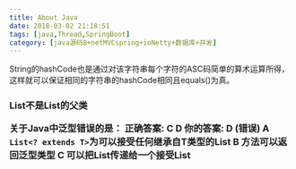 ```yaml
---
title: About Java
date: 2018-03-02 21:18:51
tags: [java,Thread,SpringBoot]
category: [java源码8+netMVCspring+ioNetty+数据库+并发]
---
```


String的hashCode也是通过对该字符串每个字符的ASC码简单的算术运算所得，这样就可以保证相同的字符串的hashCode相同且equals()为真。

### List<Object>不是List<String>的父类
关于Java中泛型错误的是：
正确答案: C D   你的答案: D (错误)
A `List<? extends T>`为可以接受任何继承自T类型的List
B 方法可以返回泛型类型
C 可以把List<String>传递给一个接受List<Object>参数的方法
D Array中可以用泛型


### 系统在运行的时候会为每个【进程】分配不同的内存区域
下列说法错误的是： 
正确答案: C   你的答案: A (错误)
进程是系统进行资源调度的基本单位。
线程是CPU分派的基本单位
系统在运行的时候会为每个线程分配不同的内存区域
进程具有控制表PCB，而线程也有自己的控制表TCB

### 属性不存在重写，只有方法(非私有方法、非静态方法、非final方法) 才存在重写，才能发生多态； 向上转型
下列代码的输出结果是：a - function in B
```java
public class A { 
        String name="a"; 
        String go(){ 
            return "- function in A"; 
        } 
    } 
    public class B extends A { 
        String name="b"; 
        String go(){ 
            return "- function in B"; 
        } 
    public static void main(String[] args) { 
        A a= new B(); 
        System.out.println(a.name+a.go()); 
        }   
    } 
```


下列说法正确的是： 
正确答案: D   你的答案: C (错误)
Java语言中，对于任意的整数i，i+1&gt;i都成立
C++和Java都是面向对象的语言，都支持多继承
在调用System.gc()后，Java虚拟机会立即进行垃圾回收
Java语言中，Math.abs(Integer.MIN_VALUE)的值等于Integer.MIN_VALUE

http://www.cnblogs.com/lanxuezaipiao/p/4153070.html
### 序列化 

### 符号引用 直接引用
符号引用：
符号引用与虚拟机的内存布局无关，引用的目标并不一定加载到内存中。
在编译时，java类并不知道所引用的类的实际地址，因此只能使用符号引用来代替。

直接引用：
同一个符号引用在不同的虚拟机实例上翻译出来的直接引用一般不会相同。如果有了直接引用，那引用的目标必定已经被加载入内存中了。

### 集合遍历并删除
！！迭代器允许调用者利用定义良好的语义在迭代期间从迭代器所指向的 collection 移除元素。
void remove()：删除迭代器刚越过的元素
保证在遍历过程中不出错误，我们就应该保证在遍历过程中不会对集合产生结构上的修改（当然 remove 方法除外）
用迭代器
```java
Iterator<Integer> it = candy.iterator();
while (it.hasNext()){
   int tmp = it.next();
   if(b.hungry >= tmp){
       b.hungry-= tmp;
       it.remove();
   }
}
```

### 用静态工厂方法替代构造器
```java
public static Boolean valueOf(boolean b){
    return b?Boolean.TRUE:Boolean.FALSE;
}
```
1.对于特定参数的构造函数返回的特定对象，能有*名字*.（而不是用不同参数类型顺序的构造器）
2.缓存调用重复对象。实例受控类。客户端就能用==不用equals。
3.API隐藏实现类。Collections的集合接口有32个便利实现，不可修改、同步集合等。这些对象的类都是私有类。`EnumSet` 没有公有构造器，只有静态工厂方法，根据元素大小返回两种类。
```java
public static <E extends Enum<E>> EnumSet<E> noneOf(Class<E> elementType) {
    Enum<?>[] universe = getUniverse(elementType);
    if (universe == null)
        throw new ClassCastException(elementType + " not an enum");

    if (universe.length <= 64)
        return new RegularEnumSet<>(elementType, universe);
    else
        return new JumboEnumSet<>(elementType, universe);
}
```

服务提供者框架：
http://www.importnew.com/27291.html
JDBC：
服务Service接口：Connection 提供者实现的
```java
public interface Connection  extends Wrapper, AutoCloseable {
    Statement createStatement() throws SQLException;
    PreparedStatement prepareStatement(String sql)
        throws SQLException;
    void commit() throws SQLException;
    void setAutoCommit(boolean autoCommit) throws SQLException;
}
```


提供者Provider注册API方法 DriverManager.registerDriver

服务访问API方法：DriverManger.get Connection

可选：服务提供者接口:Driver

静态广场方法的管用名：`valeOf`,`of`,`getInstance`, `newInstance`,`getType`,`newTye`


### 多个构造器参数
重叠构造器：重新1、2、3参数的构造方法，不可行。
```java
public class NurtitionFacts{
    private final int servingSize; // require
    private final int fat;        //  optional
    private final int sodium;     //  optional
}
```

JavaBeans模式：无参构造器创建对象，然后setter方法。缺点：线程不安全。构造过程分成了几个调用，构造过程中JavaBeans可能不一致，而且不能做成变成不可变对象。
```java
private final int ser = -1;
// 不行
public void setSer(int ser){
    this.ser = 1;
}
```
Builder模式：



### 0.1奇偶性
用==1 判断会有负数的问题，正确写法
```java
boolean isOdd(int i){
    i % 2 !=0;
    (i & 1) != 0
}
```

### 0.3长整除
```java
final long MICROS_PER_DAY = 24 * 60 * 60 *1000 *1000;
final long MICROS_PER_DAY3 = 24l * 60 * 60 *1000 *1000;
final long MICROS_PER_DAY2 = 86400000000l;
final long MILLIS_PER_DAY = 24*60*60*1000;
System.out.println(MICROS_PER_DAY/MILLIS_PER_DAY);//5
System.out.println(MICROS_PER_DAY3/MILLIS_PER_DAY);//1000
System.out.println(MICROS_PER_DAY2/MILLIS_PER_DAY);//1000
```

第一行报错：计算溢出。计算过程完全以int运算执行的，完成运算后才提升到long。

### 0.4 long字面量 一定要用大写L
```java
System.out.println(12345+5432l);//会看成1
```

### 0.5 十六进制int扩展成long的高位
```java
//cafebabe （第33位丢了）
System.out.println(Long.toHexString(0x100000000L+0xcafebabe));
```
左边是long 右边是32位int，十六进制32位int ，c的高位为1，负数，扩展为补1（F）
```java
//0xcafebabe被提升成0xffffffffcafebabe 等于十进制数‭-889275714‬
System.out.println(Long.toHexString(0xcafebabe));
    1111111 
  0xffffffffcafebabeL 
+ 0x0000000100000000L 
--------------------- 
  0x00000000cafebabeL 
```

改正
```java
System.out.println(Long.toHexString(0x100000000L+0xcafebabeL));
```

### 0.6 转型的零扩展和符号位扩展
```java
//65536
System.out.println((int)(char)(byte)-1);
```
1 转byte是只取低8位1111 1111 还是-1，
2 byte->（符号扩展）char是无符号16位 扩展成16个1
3 char扩展都是零扩展 就是16个1 65536
没有符号位扩展：
```java
int i = c & 0xffff; 
```
如果byte转char不希望符号位扩展
```java
char c = (char) (b & 0xff); 
```

### 0.7


### 创建泛型数组
从List分`ArrayList`和`LinkedList`根据结构，根据元素的类型又可以分`String/Int`的ArrayList，乘法组合数量太多。

`(E[]) new Object[n];`

E 到底是什么属于对象的一部分 不是类的一部分
`new Node<Integer>(value);`

### `toArray(new String[0])`
官方推荐写法
https://docs.oracle.com/javase/tutorial/collections/interfaces/collection.html
Otherwise, a new array is allocated with the runtime type of the specified array and the size of this list.
如果指定的数组能容纳该 collection，则返回包含此 collection 元素的数组。否则，将根据指定数组的运行时类型和此 collection 的大小分配一个新数组。这里给的参数的数组长度是0，因此就会返回包含此 collection 中所有元素的数组，并且返回数组的类型与指定数组的运行时类型相同。


### BinarySearch
`Arrays.binarySearch()` method returns index of the search key, if it is contained in the array, 
else it returns (-(insertion point) - 1).

### 动态分配
JVM虚拟机在方法分派前会为当前相关类（自身类、接口、父类、子类）生成一个方法表
JVM 首先查看常量池，确定方法调用的符号引用（名称、返回值等等），然后利用 this 指向的实例得到该实例的方法表，进而搜索方法表来找到合适的方法地址。

### 多态
- Java中除了static方法和final方法（private方法本质上属于final方法，因为不能被子类访问）之外，其它所有的方法都是动态绑定
- 构造函数并不具有多态性，它们实际上是static方法，只不过该static声明是隐式的。因此，构造函数不能够被override。
- 在父类构造函数内部调用具有多态行为的函数将导致无法预测的结果，因为此时子类对象还没初始化，此时调用子类方法不会得到我们想要的结果。
```java
class Glyph {
    void draw() {
        System.out.println("Glyph.draw()");
    }
    Glyph() {
        System.out.println("Glyph() before draw()");
        draw();
        System.out.println("Glyph() after draw()");
    }
}

class RoundGlyph extends Glyph {
    private int radius = 1;
    RoundGlyph(int r) {
        radius = r;
        System.out.println("RoundGlyph.RoundGlyph(). radius = " + radius);
    }
    void draw() {
        System.out.println("RoundGlyph.draw(). radius = " + radius);
    }
}

public class PolyConstructors {
    public static void main(String[] args) {
        new RoundGlyph(5); }
}
```
输出：
{% note %}
Glyph() before draw()
RoundGlyph.draw(). radius = 0
Glyph() after draw()
RoundGlyph.RoundGlyph(). radius = 5
{% endnote %}


### 序列化字段
静态变量不管是否被transient修饰，均不能被序列化

Java中，对象的序列化可以通过实现两种接口来实现，若实现的是Serializable接口，则所有的序列化将会自动进行，若实现的是Externalizable接口，则没有任何东西可以自动序列化，需要在writeExternal方法中进行手工指定所要序列化的变量，这与是否被transient修饰无关。

Shape和Circle两个类的定义。在序列化一个Circle的对象circle到文件时，下面哪个字段会被保存到文件中？ (  )
```java
class Shape {
       public String name;
}

class Circle extends Shape implements Serializable{
       private float radius;
       transient int color;
       public static String type = "Circle";
}
```
{% note %}
A name
B radius
C color
D type
答案：B
{% endnote %}


### 抽象类
```java
public abstract class MyClass {

     public int constInt = 5;
     //add code here
     public void method() {
     }
}
```
{% note %}
A public abstract void method(int a);
B constInt = constInt + 5;
- 变量可以初始化或不初始化但不能初始化后在抽象类中重新赋值或操作该变量（只能在子类中改变该变量）。

C public int method();
- 普通方法一定要实现

D public abstract void anotherMethod() {} 
- 抽象类中的抽象方法（加了abstract关键字的方法）不能实现。

答案：A
{% endnote %}

接口中定义的变量默认是public static final 型，且必须给其初值，所以实现类中不能重新定义，也不能改变其值。抽象类中的变量默认是 friendly 型，其值可以在子类中重新定义，也可以在子类中重新赋值。

### 静态块构造块
```java
class HelloA {

    public HelloA() {
        System.out.println("HelloA");
    }
    
    { System.out.println("I'm A class"); }
    
    static { System.out.println("static A"); }

}

public class HelloB extends HelloA {
    public HelloB() {
        System.out.println("HelloB");
    }
    
    { System.out.println("I'm B class"); }
    
    static { System.out.println("static B"); }
    
    public static void main(String[] args) { 
　　　　 new HelloB(); 
　　 }

}
```

{% note %}
static A
static B
I'm A class
HelloA
I'm B class
HelloB
{% endnote %}

对象的初始化顺序：
（1）类加载之后，按从上到下（从父类到子类）执行被static修饰的语句；
（2）当static语句执行完之后,再执行main方法；
（3）如果有语句new了自身的对象，将从上到下执行构造代码块、构造器。

---

### IO用法
要从文件"file.dat"中读出第10个字节到变量c中,下列哪个方法适合? （）
A `FileInputStream in=new FileInputStream("file.dat"); in.skip(9); int c=in.read();`

B `FileInputStream in=new FileInputStream("file.dat"); in.skip(10); int c=in.read();`

C `FileInputStream in=new FileInputStream("file.dat"); int c=in.read();`

D `RandomAccessFile in=new RandomAccessFile("file.dat"); in.skip(9); int c=in.readByte();`

D语法错 应该
```java
RandomAccessFile in = new RandomAccessFile("file.dat", "r");
in.skipBytes(9);
int c = in.readByte();
```
---

### case 没有break
```java
public static int getValue(int i) {
        int result = 0;
        switch (i) {
        case 1:
            result = result + i;
        case 2:
            result = result + i * 2;
        case 3:
            result = result + i * 3;
        }
        return result;
    }
```
A0                    B2                    C4                     D10

答案：D

解析：注意这里case后面没有加break，所以从case 2开始一直往下运行。

---

### 初始化
```java
import java.io.*;
import java.util.*;

public class foo{
    public static void main (String[] args){
        String s;
        System.out.println("s=" + s);
    }
}
```
A 代码得到编译，并输出“s=”
B 代码得到编译，并输出“s=null”
C 由于String s没有初始化，代码不能编译通过
D 代码得到编译，但捕获到 NullPointException异常
答案：C
解析：Java中所有定义的基本类型或对象都必须初始化才能输出值。

---

### 引用和值传递
```java
public class Example {

    String str = new String("good");

    char[] ch = { 'a', 'b', 'c' };

    public static void main(String args[]) {

        Example ex = new Example();

        ex.change(ex.str, ex.ch);

        System.out.print(ex.str + " and ");

        System.out.print(ex.ch);

    }

    public void change(String str, char ch[]) {

        str = "test ok";

        ch[0] = 'g';

    }
}
```
A、 good and abc

B、 good and gbc

C、 test ok and abc

D、 test ok and gbc 
答案：B

---

### 创建对象
15. 不通过构造函数也能创建对象吗（）

A 是     B 否

答案：A

解析：Java创建对象的几种方式（重要）：

(1) 用new语句创建对象，这是最常见的创建对象的方法。
(2) 运用反射手段,调用java.lang.Class或者java.lang.reflect.Constructor类的newInstance()实例方法。
(3) 调用对象的clone()方法。
(4) 运用反序列化手段，调用java.io.ObjectInputStream对象的 readObject()方法。

(1)和(2)都会明确的显式的调用构造函数 ；(3)是在内存上对已有对象的影印，所以不会调用构造函数 ；(4)是从文件中还原类的对象，也不会调用构造函数。

---


我们知道 Java 已经支持所谓的可变参数（varargs），但是官方类库还是提供了一系列特定参数长度的方法，看起来似乎非常不优雅，为什么呢？
这其实是为了最优的性能，JVM在处理变长参数的时候会有明显的额外开销，如果你需要实现性能敏感的 API，也可以进行参考。

### 反编译
`javap -v xx.class`

---

interface里面的变量都是public static final

以下说法中正确的有
正确答案: A D   你的答案: A B D (错误)
A.StringBuilder是线程不安全的
B.HashMap中，使用 get(key)==null可以判断这个HashMap是否包含这个key(key存在，值是null)
C.Java类可以同时用abstract和final声明
D.volatile关键字不保证对变量操作的原子性

---

Java 中堆和栈有什么区别?
正确答案: A B   你的答案: A B D (错误)
A.堆是整个JVM共享的
B.栈是每个线程独有的
C.栈是整个JVM共享的
D.对象可以分配在堆上也可以分配在栈上

### PermGen Space
`-XX:PermSize`，表示程序启动时，JVM 方法区的初始化最小尺寸参数；
`-XX:MaxPermSize`，表示程序启动时，JVM 方法区的初始化最大尺寸参数。

Java 8中，永久代被彻底移除，取而代之的是另一块与堆不相连的本地内存——元空间（Metaspace）,‑XX:MaxPermSize 参数失去了意义，取而代之的是-XX:MaxMetaspaceSize。

方法区（method area）只是JVM规范中定义的一个概念，用于存储类信息、常量池、静态变量、JIT编译后的代码等数据，具体放在哪里，不同的实现可以放在不同的地方。而永久代是Hotspot虚拟机特有的概念，是方法区的一种实现，别的JVM都没有这个东西。



内存溢出错误。更具体的说，是指方法区（永久代）内存溢出！
java.lang.OutOfMemoryError: PermGen Space表示
正确答案: C   你的答案: A (错误)
Java heap内存已经用完
Java 堆外内存已经用完
Java 类对象(class)存储区域已经用完
Java 栈空间已经用完

### 强引用、软引用、弱引用、幻象引用
![javaref.jpg](https://iota-1254040271.cos.ap-shanghai.myqcloud.com/image/javaref.jpg)

![references.jpg](https://iota-1254040271.cos.ap-shanghai.myqcloud.com/image/references.jpg)

```java
public abstract class Reference<T> {
    /**
     * Returns this reference object's referent.  If this reference object has
     * been cleared, either by the program or by the garbage collector, then
     * this method returns <code>null</code>.
     *
     * @return   The object to which this reference refers, or
     *           <code>null</code> if this reference object has been cleared
     */
    public T get() {
        return this.referent;
    }
}
```
对于软引用、弱引用之类，垃圾收集器可能会存在二次确认的问题，以保证处于弱引用状
态的对象，没有改变为强引用。

如果我们错误的保持了强引用（比如，赋值给了 static 变量），那么对象可能就没有机
会变回类似弱引用的可达性状态了，就会产生内存泄漏。

幻象引用（因为 get 永远返回 null），如果对象还没有被销毁，都可以通过 get 方法获取
原有对象。这意味着，利用软引用和弱引用，我们可以将访问到的对象，重新指向强引用，也就
是人为的改变了对象的可达性状态

#### SoftReference:软引用，缓存，配合引用队列
让对象豁免一些垃圾收集，只有当 JVM 认为【内存不足】时，才会去试图回收软引用指向的对象。
are cleared at the discretion（斟酌） of the garbage collector in response to memory demand.  
软引用**通常用来实现内存敏感的缓存**，如果还有空闲内存，就可以暂时保留缓存，当内存不足时清理掉，这样就保证了使用缓存的同时，不会耗尽内存。
Soft references are most often used to implement memory-sensitive caches.


#### WeakReference：弱引用，配合引用队列
每次垃圾回收都回收掉。
下面关于Java中weak reference的说法，哪个是正确的?
正确答案: B   你的答案: B (正确)
Weak reference指向的对象不会被GC回收。
Weak reference指向的对象可以被GC回收。
Weak reference 指向的对象肯定会被GC回收
Weak reference 指向的对象如果被回收，那么weak reference会收到通知

维护一种非强制性的映射关系，如果试图获取时对象还在，就使用它，否则重现实例化。它同样是很多缓存实现的选择。
Weak references are most often used to implement canonicalizing mappings

#### 幻象引用Phantom ：虚引用，GC的哨兵，必须和引用队列一起用
```java
String str = new String("abc");
ReferenceQueue queue = new ReferenceQueue();
PhantomReference ref = new PhantomReference(str,queue);
```
幻象引用，有时候也翻译成虚引用，你不能通过它访问对象。幻象引用仅仅是提供了一种确
保对象被 finalize 以后，做某些事情的机制

### 引用队列 ReferenceQueue
是链表，就是头节点`private volatile Reference<? extends T> head = null;`
```java
volatile ReferenceQueue<? super T> queue;

    /* When active:   NULL
     *     pending:   this
     *    Enqueued:   next reference in queue (or this if last)
     *    Inactive:   this
     */
@SuppressWarnings("rawtypes")
Reference next;
```
创建各种引用并关联到响应对象时，可以选择是否需要关联引用队列，JVM 会在特定时机将引用 enqueue 到队列里。
幻象引用，get 方法只返回 null，如果再不指定引用队列，基本就没有意义了。


### final、finally、 finalize

#### final
final 修饰的 class 代表不可以继承扩展.避免 API 使用者更改基础功能
final 的变量是不可以修改的.，利用final 可能有助于 JVM 将方法进行内联(现代高性能 JVM（如 HotSpot）判断内联未必依赖final 的提示)，可以改善编译器进行条件编译的能力.
final 的方法也是不可以重写的（override）

一个类的private方法会被隐式声明为final方法。

##### final 并不等同于 immutable
```java
 final List<String> strList = new ArrayList<>(); 
 strList.add("Hello"); 
 strList.add("world");   
 //List.of 方法创建的本身就是不可变 List，会抛运行异常
 List<String> unmodifiableStrList = List.of("hello", "world"); 
 unmodifiableStrList.add("again"); 
```

#### `finalize`
finalize 是基础类 java.lang.Object 的一个方法.保证对象在被垃圾收集前完成
特定资源的回收. JDK 9 开始被标记为deprecated.

无法保证 finalize 什么时候执行，执行的是否符合预期。使用不当会影响
性能，导致程序死锁、挂起等。

跟c++的析构函数不同，垃圾回收要标记两次垃圾回收才回收 ，没引用的对象被放到F-Queue队列中

可以用于对象重生
```java
public class Finalization {
    public static Finalization finalization;

    @Override
    protected void finalize() throws Throwable {
        System.out.println("Finalize");
        finalization = this;
    }

    public static void main(String[] args) {
        Finalization f = new Finalization();
        System.out.println("初始化完成：" + f);
        f = null;
        // 会触发finalize()
        System.gc();
        try {
            // 为了等垃圾回收线程完成 执行到finalization = this;
            Thread.currentThread().sleep(1000);
        } catch (InterruptedException e) {
            e.printStackTrace();
        }

        System.out.println("完成GC："+f);
        System.out.println(finalization);
        System.out.println(f+" "+finalization);
    }
}
```

#### post-mortem
Java 平台目前在逐步使用 java.lang.ref.Cleaner 来替换掉原有的 finalize 实现。
Cleaner 的实现利用了幻象引用（Phantom Reference），这是一种常见的所谓 post-mortem 清理机制。

每个 Cleaner 的操作都是独立的，它有自己的运行线程，所以可以避免意外死锁等问题。

为自己的模块构建一个 Cleaner，然后实现相应的清理逻辑

#### 幻象引用定制资源收集
MySQL JDBC driver 之一的 ysql-connector-j，就利用了幻象引用机制。
幻象引用也可以进行类似链条式依赖关系的动作，比如，进行总量控制的场景，保证只有连接被关闭，相应资源被回收，连接池才能创建新的连接。

代码如果稍有不慎添加了对资源的强引用关系，就会导致循环引用关系，前面提到的
MySQL JDBC 就在特定模式下有这种问题，导致内存泄漏。

```java
public class CleaningExample implements AutoCloseable { 
    // A cleaner, preferably one shared within a library 
    private static final Cleaner cleaner = <cleaner>; 
    static class State implements Runnable {  
        State(...) { 
            // initialize State needed for cleaning action 
     } 
        public void run() { 
            // cleanup action accessing State, executed at most once 
        } 
    } 
    private final State; 
    private final Cleaner.Cleanable cleanable 
    public CleaningExample() { 
        this.state = new State(...); 
        this.cleanable = cleaner.register(this, state); 
    } 
    public void close() { 
        cleanable.clean(); 
    } 
}         
```

上面的示例代码中，将 State 定义
为 static，就是为了避免普通的内部类隐含着对外部对象的强引用，因为那样会使外部对象无法
进入幻象可达的状态。

#### finally不会被执行的特例
```java
try { 
  // do something 
  System.exit(1); 
} finally{ 
  System.out.println(“Print from finally”); 
} 
```

### `Exception` `Error` 运行时异常 
![Exceptions.jpg](https://iota-1254040271.cos.ap-shanghai.myqcloud.com/image/Exceptions.jpg)

尽量不要捕获类似 `Exception` 这样的通用异常,`Thread.sleep()` 应该抛出` InterruptedException`

`Exception` 和 `Error` 都 继承`Throwable`

#### Throwable 
Throwable类型的实例才可以被抛出（throw）或者捕获（catch），它是异常处理机制的基本组成类型。
Only objects that are instances of this（`Throwable`) class (or one of its subclasses) are thrown by the **Java Virtual Machine
** or can be thrown by the Java throw statement.

only this class or one of its subclasses can be the argument type in a **catch** clause. 

#### 已检查的异常
Throwable and any subclass of Throwable that is not also a subclass of either RuntimeException or Error are regarded as **checked exceptions**.
checked exceptions 可检查异常应该捕获
不检查异常（运行时异常）：` NullPointerException` `ArrayIndexOutOfBoundsException`

Java 语言的 Checked Exception 也许是个设计错误:
1. Checked Exception 的假设是我们捕获了异常，然后恢复程序。但是，其实我们大多数情况
下，根本就不可能恢复。Checked Exception 的使用，已经大大偏离了最初的设计目的。
2. Checked Exception 不兼容 functional 编程，如果你写过 Lambda/Stream 代码，相信深
有体会。


#### 异常 Exception 和 Error
Java 每实例化一个 Exception，都会对当时的栈进行快照，这是一个相对比较重的操作
A throwable contains a snapshot of the execution stack of its thread at the time it was created.
```java
public class Throwable
/**
 * Native code saves some indication of the stack backtrace in this slot.
 */
private transient Object backtrace;
```
Error 不需要捕获`OutOfMemoryError`

#### chained exception facility wrapped exception
让下层抛出的抛出物向外传播是不好的设计，因为它通常与上层提供的抽象无关。

#### 反应式编程（Reactive Stream）
因为其本身是异步、基于事件机制的，所以出现异常情况，决不能简单抛出去；另外，由于代码
堆栈不再是同步调用那种垂直的结构，这里的异常处理和日志需要更加小心，我们看到的往往是
特定 executor 的堆栈，而不是业务方法调用关系。

---

### 生成闭区间`[0,1]`浮点数?

### Maven 目录隔离

### Lombok：通过注解精简代码
https://projectlombok.org/
Lombok会把javac编译的AST放到Lombok Processor交给不同的Handler处理，输出修改AST，javac继续解析生成字节码文件。
关键注解 of是白名单 exclude黑名单
`@Data(包括get/set/toString/EqualsAndHashCode) @Getter @Setter`

```java
@Data
@AllArgsConstructor
@NoArgsConstructor
@EqualsAndHashCode(of = "id")
public class Category {
    private Integer id;

    private Integer parentId;

    private String name;

    private Boolean status;

    private Integer sortOrder;

    private Date createTime;

    private Date updateTime;

}
```

`@NoArgsConstructor`无参构造器
`@AllArgsConstructor`无参构造器
`@ToString(exclude = "column")`
`@EqualsAndHashCode(exclude = "column")`
`@Sl4j @Log4j`

### java 反编译
http://jd.benow.ca/

RESTful API 设计参考文献列表
https://github.com/aisuhua/restful-api-design-references

### ajax复杂对象传递给spring boot
ajax里必须要`contentType:"application/json;charset=utf-8"`因为默认是`application/x-www-form-urlencoded`

### Gson类中有泛型类的反射原理

### JavaEE规范

### 设计模式

#### 里氏替换 长方形和正方形
当把父类替换成子类，程序运行的和期望不一样。
如果正方形继承长方形，当对长方形的resize方法里有一个判断长宽是否相等的条件，正方形会死循环。
正确方法：长方形正方形都实现这个接口。注意没有set方法，所以长方形和正方形的resize是不通用的。写resize方法只能传入长方形类。防止继承泛滥。
```java
public interface Quadrangle{
    long getWidth();
    long getLength();
}
```

子类重载父类方法，入参要比父类的入参更宽松！
```java
public class Child extends Base{
    // 重写
    @Override
    public void method(HashMap map){
        super.method(map);
    }
    // 重载 比父类的入参更宽松 
    // 当使用Child.method(hashmap);的时候不会被调用
    public void method(Map map){

    }
}
```

后置条件：子类实现父类的抽象方法返回值要比父类更严格



#### 组合/聚合复用原则 db的Connect类
```java
public abstract class DBConnection{
    public abstract String getConnection();
}
```
```java
public class MysqlConnection extends DBConnection{
    @Override
    public String getConnection(){
        return "mysql数据库连接";
    }
}
```
```java
public class Dao{
    // 可以通过set/构造方法注入
    private DBConnection dbConnection;
    public void addProduct(){
        String conn = dbConnection.getConnection();
    }
}
```




### 数据库设计原则
1 实体聚合原则
2 不用外键
3 减少中间表设计





Objcet 的源码

### Maven 报错No plugin found for prefix 'tomcat7
找到Maven的setting：
```xml
<pluginGroups>
  <pluginGroup>org.apache.tomcat.maven</pluginGroup>
</pluginGroups>
```

### HTTP服务的性能测试图表

### snowflake

### 获取当前目录 System.getProperty()参数大全
`System.out.println(System.getProperty("user.dir"));`

### StringUtils源码学习

### forEach 反编译是迭代器

### modCount在线程不安全的迭代器里会抛异常

### `UnsupportedOperationException`
>从Arrays.asList()转化过来的List的不支持add()和remove()方法，这是由于从Arrays.asList()返回的是返回java.util.Arrays$ArrayList，而不是ArrayList。Arrays$ArrayList和ArrayList都是继承AbstractList，add() 和remove()等方法在AbstractList中默认throw UnsupportedOperationException而不做任何操作。ArrayList重写这些方法对List进行操作，而Arrays$ArrayList却没有重写add()和 remove()等方法，所以对从Arrays.asList()转化过来的List进行add()和remove()会出现UnsupportedOperationException异常。

Arrays.asList返回的是Arrays的内部类java.util.Arrays.ArrayList 该类继承了AbstractList但是并没有实现所有的方法，和java.util.ArrayList还是有区别的。 AbstractList的add方法：

`res.add(new ArrayList<>(Arrays.asList(num[i],num[lo],num[hi])));`

### 求`int[]`最大值的正确写法
`int maxa = Arrays.stream(arr).max().getAsInt();`

### List remove的index不能是Integer
```java
public boolean remove(Object o) {
    if (o == null) {
        for (int index = 0; index < size; index++)
            if (elementData[index] == null) {
                fastRemove(index);
                return true;
            }
    } else {
        for (int index = 0; index < size; index++)
            if (o.equals(elementData[index])) {
                fastRemove(index);
                return true;
            }
    }
    return false;
}
```

### String的字典序比较
{% fold %}
```java
/**
 * Compares two strings lexicographically.

 * The comparison is based on the Unicode value of each character in
 * the strings. 

  The result is * a negative integer if this {@code String} object
 * lexicographically precedes the argument string.
 */
public int compareTo(String anotherString) {
    int len1 = value.length;
    int len2 = anotherString.value.length;
    int lim = Math.min(len1, len2);
    char v1[] = value;
    char v2[] = anotherString.value;

    int k = 0;
    while (k < lim) {
        char c1 = v1[k];
        char c2 = v2[k];
        if (c1 != c2) {
            return c1 - c2;
        }
        k++;
    }
    return len1 - len2;
}
```
{% endfold %}

### replace和replaceAll都是全部替换
```java
public String replaceAll(String regex, String replacement) {
    return Pattern.compile(regex).matcher(this).replaceAll(replacement);
}

/**
 * Replaces each substring of this string that matches the literal target
 * sequence with the specified literal replacement sequence. The
 * replacement proceeds from the beginning of the string to the end, for
 * example, replacing "aa" with "b" in the string "aaa" will result in
 * "ba" rather than "ab".
 *
 * @param  target The sequence of char values to be replaced
 * @param  replacement The replacement sequence of char values
 * @return  The resulting string
 * @since 1.5
 */
public String replace(CharSequence target, CharSequence replacement) {
    return Pattern.compile(target.toString(), Pattern.LITERAL).matcher(
            this).replaceAll(Matcher.quoteReplacement(replacement.toString()));
}
```

### hashset的实现
`static final` 静态类对象 所有实例共享

```java
private transient HashMap<E,Object> map;

// Dummy value to associate with an Object in the backing Map
private static final Object PRESENT = new Object();
public boolean add(E e) {
    return map.put(e, PRESENT)==null;
}
public boolean remove(Object o) {
    return map.remove(o)==PRESENT;
}
public Iterator<E> iterator() {
    return map.keySet().iterator();
}
```

### 二进制
`System.out.println(0b101);`//二进制:5  （0b开头的）
`System.out.println(011);` //八进制9

### `List<String>` 2 `String[]`
> [Ljava.lang.Object; cannot be cast to [Ljava.lang.String;

`rst.toArray(new String[rst.size()]);`

http://wiki.jikexueyuan.com/project/java-enhancement/java-thirtysix.html
### 二维数组clone
```java
this.mat = new int[matrix.length][];
    for (int i = 0; i < matrix.length; i++) {
        this.mat[i] = matrix[i].clone();
    }
```

### ThreadLocal

### Timer





### 打印整数的二进制表示
0x8000000 表示100000...0

```java
int a = -6;
for(int i =0;i<32;i++){
    //取第一位，右移
    int t = (a&0x8000000>>>i)>>>(31-i);
    out(t);
}
```

### System.exit
结束一个jvm。 状态0是正常退出
```java
//非零是异常
by convention, a nonzero status code indicates abnormal termination.
public static void exit(int status)
```

### forEach： ConcurrentModificationException
报错代码：
```java
for(List<Integer> list :subsets) {
    List<Integer> before = new ArrayList<>(list);
    before.add(i);
    //subsets的大小在不断增加！终止不了
    subsets.add(before);
}
```
at java.util.ArrayList$Itr.checkForComodification(ArrayList.java:901)
```java
final void checkForComodification() {
    if (modCount != expectedModCount)
        throw new ConcurrentModificationException();
}
```
> Iterator 是工作在一个独立的线程中，并且拥有一个 mutex 锁。 Iterator 被创建之后会建立一个指向原来对象的单链索引表，当原来的对象数量发生变化时，这个索引表的内容不会同步改变，所以当索引指针往后移动的时候就找不到要迭代的对象，所以按照 fail-fast 原则 Iterator 会马上抛出 java.util.ConcurrentModificationException 异常。
所以 Iterator 在工作的时候是不允许被迭代的对象被改变的。

>在使用迭代器遍历的时候，如果使用ArrayList中的remove(int index) remove(Object o) remove(int fromIndex ,int toIndex) add等方法的时候都会修改modCount，在迭代的时候需要保持单线程的唯一操作，如果期间进行了插入或者删除，就会被迭代器检查获知，从而出现运行时异常



### 被动加载和主动加载
final static List<Dish> menu = Arrays.asList{} 
import static A.menu;
A类不会被初始化 不会占用任何内存
去掉final变成主动加载


### 位运算取模只要5个CPU周期 %至少26个CPU周期

### Character
1. 内部静态类做cache

```java
private static class CharacterCache {
    private CharacterCache(){}
    static final Character cache[] = new Character[127 + 1];
    static {
        for (int i = 0; i < cache.length; i++)
            cache[i] = new Character((char)i);
    }
}
public static Character valueOf(char c) {
    if (c <= 127) { // must cache
        return CharacterCache.cache[(int)c];
    }
    return new Character(c);
}
```

2.
```java
int digit(char ch, int radix) {
 return digit((int)ch, radix);
}
```
当radix基数大于传入的数字，返回-1，只能传入小于radix的数字


`@FunctionalInterface`适合用lambda表达式

### JIN
```java
System.loadLibrary("NativeMath");
//中的sqrt c++实现
#include<math.h>
JNIEXPORT jdouble JNICALL Java_包名_sqrt(JNIEnv *env,jobject obj,jdouble value){
    return sqrt(value);
}
```

### 回调(控制反转)与代理
回调:
{% fold %}
```java
interface  ICallBack{
    public void callBack();

}
class Caller{
    public void call(ICallBack callBack){
        System.out.println("start");
        callBack.callBack();
        System.out.println("end");
    }
}

public class callbackk {
    public static void main(String[] args) {
        Caller call = new Caller();
        call.call(new ICallBack() {
            @Override
            public void callBack() {
                System.out.println("这个叫回调");
            }
        });

    }
    }
```
{% endfold %}

线程Thread是回调者，Runnable回调接口
```java
new Thread(new Runnable(){
    @Override
    public void run(){
    }
}).start();
```

观察者模式/回调函数


### 事件处理机制

### RPC基于TCP/IP的会话层协议

set的contain时间复杂度是O(1),list的contain时间复杂度是O(n)
chrome的source根据域名不同存放资源 可以打断点调试

丢失精度一定要用`BigDecimal`的string构造器
`devide(b,2,BigDecimal.Round_HALF_UP)`保留两位小数四舍五入
guaga:String->list
`Splitter.on(",").splitToList("a,b,c");`

### simditor

[1.8中文API](https://blog.fondme.cn/apidoc/jdk-1.8-google/)

- 全文搜索引擎[Lucene](https://www.chedong.com/tech/lucene.html)

![access.jpg](https://iota-1254040271.cos.ap-shanghai.myqcloud.com/image/access.jpg)

### Charactor.isLetterOrDigit()

### MD5增加复杂度salt

### UUID
重置密码之前：验证完密码问题则写入token
```java
String Token = UUID.randomUUID().toString();
//放入本地缓存 防止空，放个前缀`token_`
TokenCache.setKey("token_"+username,forgetToken);
```
生成的是一个永远不会重复的字符串
把token放到本地cache中设置有效期

#### Guava中的本地缓存`LoadingCache`
调用链模式没有顺序
```java
//TokenCache::
private static LoadingCache<String,String> localCache =
 CacheBuilder.newBuilder()
 .initialCapacity(1000)//缓存的初始化容量1000
 .maximumSize(10000)//缓存的最大容量，超过则会使用LRU（最少使用）算法移除
 .expireAfterAccess(12,TimeUnit.HOURS)//有效期12个小时
 .build(new CacheLoader<String,String>(){
    //默认数据加载，调用get时，key没有命中，则调用这个
    @Override
    public String load(String s) throws Exception{
        //防空指针
        return "null";
    }
 });
public static void setKey(String key,String value){
    localCache.put(key,value);
}
public static String getKey(String key){
    String value = null;
    try{
    value = localCache.get(key);
    if("null".equals(value))return null;
     return value;
    }catch (...){}
    return null;
}
```

### joda.time
字符串->Date()
```java
DateTimeFormatter df = DateTimeFormat.forPattern("yyyy-MM-dd HH:mm:ss");
DateTime dt = df.parseDateTime("2015-04-20 2:2:2");
return dt.toDate();
```


### `CollectionUtils.isEmpty(List)`

### 枚举：限制取值 封装响应编码ResponseCode
扩展的时候加枚举对象
```java
public enum ResponseCode {
    SUCCESS(0,"SUCCESS"),
    ERROR(1,"ERROR"),
    NEED_LOGIN(10,"NEED_LOGIN"),
    ILLEGAL_ARGUMENT(2,"ILLEGAL_ARGUMENT");
    private final int code;
    private final String desc;
    ResponseCode(int code,String desc){
        this.code = code;
        this.desc = desc;
    }
    public int getCode(){
        return code;
    }
    public String getDesc(){
        return desc;
    }
}
```
用法 在response对象里：
```java
@JsonIgnore
public boolean isSuccess(){
    //0
    return this.status== ResponseCode.SUCCESS.getCode();
}
```

```c
enum color{
    //枚举的3个实例化对象 外部不允许定义新的color对象
    green,red,yellow
}
color coenum;
coenum = color.red;
color[] values = color.values();
```

#### EnumSet<color>
```java
EnumSet<color> set = EnumSet.allOf(color.class);
```

#### EnumMap<color,String>
```java
EnumMap<color,String> map = new EnumMap<color, String>(color.class);
map.put(color.red,"red");
```

#### 构造方法（私有）
```java
enum Color{
    red(10),green(20),yellow;
    private int color;
    private Color(){
        System.out.println("无参构造器");
    }
    private Color(int color){
        this.color = color;
        System.out.println("有参构造器"+color);
    }
}
```
当用`Color.red`时，会调用3次构造器创建red,green,yellow三个对象

### 实现接口添加方法
```java
public int getColor(){
    return color;
}
//输出0 Color.red.getColor输出10
Color.yellow.getColor();
```
也可以单独定义方法

### 添加抽象方法，每个对象要都实现

`.getBytes('iso8859-1')`以iso编码读
`new String(,"gb2312")`
静态代码块：用staitc声明，jvm加载类时执行，仅执行一次

`printf("%n")`总是输出正确的平台特定行分隔符，所以它是跨平台的



### 内部类
1. 方法内部类只能在方法内实例化，并且不能使用方法内的非final变量
方法结束局部变量弹栈，但内部类对象可能需要对象回收 比方法生命周期长。
用final在类加载会放入常量池，
jdk1.8开始不需要final 编译器自动final，所以不能改变
2. 静态内部类 能使用外部类的静态成员和方法 不用new外部类也能访问
3. 使用内部类可以使用多继承
4. 优先选择静态内部类(防止内存泄漏)

原因：因为java里传参是传值
![finalnoname.jpg](https://iota-1254040271.cos.ap-shanghai.myqcloud.com/image/finalnoname.jpg)
在里面引用外面的参数，外面的参数不应该被修改。不然里面变量和外面变量就会有二义性。
如果是传引用
![refnoname.jpg](https://iota-1254040271.cos.ap-shanghai.myqcloud.com/image/refnoname.jpg)
两个会同时修改不会有二义性

### 适配器
安卓开发中常用，用A接口的子类转换B接口的子类

### 代理模式与AOP
与模板方法不同：代理是控制对象 模板是延迟到子类定义操作，定义骨架

### 工厂方法模式：
定义一个 **创建对象的接口**
让类的实例化推迟到实现这个接口的子类中进行。
依赖注入

### 策略模式和依赖倒置原则（面向接口编程）

### 模板方法（设计模式） 权限管理 算法骨架
不改变算法的结构，重新定义算法的特定步骤
{% fold %}
```java
package javacoretest;
abstract class BaseManager{
    public void action(String username,String method){
        if("admin".equals(username)){
            execute(method);
        }
        else{
            System.out.println("没有权限");
        }
    }
    public abstract void execute(String Method);
}
//延迟到子类实现ClassManager...子类有不同的实现
class UserManager extends BaseManager{
    @Override
    public void execute(String method){
        if("add".equals(method)) System.out.println("添加");
        else if("del".equals(method)) System.out.println("删除");
    }
}
public class Templete {
    public static void main(String[] args) {
        UserManager um = new UserManager();
        um.action("admin","add");
    }
}
```
{% endfold %}



### MD5密码处理
{% fold %}
```java
import java.io.UnsupportedEncodingException;
import java.security.MessageDigest;
import java.security.NoSuchAlgorithmException;
import java.util.Base64;

public class MD5demo {
    //数据库 所以密码只能重置不能查看
    private static String savePassWord ="pmq7VoTEWWLYh1ZPCDRujQ==";
    public static void main(String[] args) {
        System.out.println(login("admin123456"));
    }
    private static boolean login(String password){
        if(savePassWord.equals(md5(password))){
            return true;
        }else {
            return false;
        }
    }
    private static String md5(String password){
        try {
            MessageDigest md = MessageDigest.getInstance("md5");
            byte[] bytes = md.digest(password.getBytes("UTF-8"));
            String str = Base64.getEncoder().encodeToString(bytes);
            return str;
        } catch (NoSuchAlgorithmException e) {
            e.printStackTrace();
        } catch (UnsupportedEncodingException e) {
            e.printStackTrace();
        }
        return null;
    }
}
```
{% endfold %}

### 位运算应用
1. 判断奇偶：`a&1 = 0` 偶数 `a&1 = 1` 奇数
2. 取模`a & (2^n - 1)`
```java
System.out.println(999999&7);
System.out.println(999999%8);//相等
```
3. `&00001111`是取get后4位
4. `|00001111`是set后4位为1
5. `^00001111`是翻转后4位

### java8时间
LocalDate LocalTime LocalDateTime

### 国际化
`ResourceBundle`



`simpledateformat`???

[抗锯齿](https://blog.csdn.net/u013467442/article/details/40628121)


### 异常
e.getMassage()
printStackTrace();调用堆栈

### char 和 byte
- c++的char 8位，1字节。无byte。`typedef unsigned char byte;`
- java byte

- 静态方法没有this引用
- 包：保证类名的唯一性
- 工厂方法：返回一个类的新实例的静态方法

### 数组
用Arraylist 因为内部管理数组，自动创建内部数组转移元素 扩容。
- 泛型类，自动装箱、自动拆箱
- new ArrayList<>(Arrays.asList()) //[]->ArrayList `asList`固定长度 不支持add

### 输入输出
1. int.next() 读取空格分割的单词
2. ？？？？？读取密码用Console
> `javaw` runs Java code without association with current terminal/console (which is useful for GUI applications),there is no associated console window System.console() returns null.空指针异常
3. 格式化字符串 System.out.printf("%8.2f",1000.0/3.0);

- (Integer).intValue()
- Object.clone()
`protected native Object clone() throws CloneNotSupportedException;`浅拷贝，子类只能调用被保护的clone自己
- `Cloneable`接口是空的。
> 实现了Cloneable只是标识 惯例重写Object.clone() 定义成public
```java
public A clone() throws CloneNotSupportedException
```
在没有实现Cloneable接口的实例上调用Object的clone方法会导致引发异常CloneNotSupportedException。
- 标记接口（tagging interface): 空的。使用目的：可以用instanceof Cloneable检查
- ??enum toString的逆方法是valueOf
- super不是对象的引用。不能赋值给对象变量，是只是编译器调用超类方法的关键字
- sout(char[]) √
> char数组的打印有点特殊，int数组打印是打印出来一个地址，而char数组是打印数组里的内容。

> 如果重写了equals方法，请一并重写hashCode方法
- 重写类的equals方法->支持List
- 重写+hashCode方法->支持Set(HashMap,HashSet,LinkedHashMap,ConcurrentHashMap)
- (obj **instanceof** Person)

- 8种基本类型，其它都是对象（引用类型）-> 包装类型


| 整型 | byte short int long | 
| ------| ------ | ------ |
| 浮点 | float double |
| 字符型 | char |
| 逻辑型 |boolean|
- 方法体里声明的基本数据类型在栈内存里
- 基本数据类型来说，赋值（=号）就相当于拷贝了一份值
- 当执行到new这个关键字，会在堆内存分配内存空间，并把该内存空间的地址赋值给arr1

#### 注解 @interface
##### 元注解
- 注解只有一个成员，成员必须取名value（）
- 没有成员 标识注解
- @Target（{}）作用域
- @Retention（）生命周期
- @Inherited 允许继承

#### Thread
线程共享 `*代码`和`数据空间`
线程由独立的`运行栈`和`*程序计数器`

#### 线程的概念模型
- 虚拟cpu，在THREAD类中
- 将代码和数据传给thread类

#### 线程体
方法run()中的代码

#### 构造线程的方法
- 定义线程类，重写run方法，通过start启动
```java
publc class FactorialThreadTester{
    public static void main(String[] args){
        System.out.println("main thread starts");
        FactorialThread thread = new FactorialThread(10);
        thread.start();
        System.out.println("main thread ends");
        }
        }
```
- runable

>主方法main中创建一个新线程会等main执行完后再new
- 互斥锁 保证同一时刻有且只有一个线程在操作共享数据

#### 解决端口占用
```bash
 netstat -ano | findstr 80 //列出进程极其占用的端口，且包含 80  
 tasklist | findstr 2000 //端口号
 taskkill -PID <进程号> -F //强制关闭某个进程 
```

---

5. HashMap 在并发执行 put 操作时会引起死循环，导致 CPU 利用率接近100%。因为多线程会导致 HashMap 的 Node 链表形成环形数据结构，一旦形成环形数据结构，Node 的 next 节点永远不为空，就会在获取 Node 时产生死循环。

- ***忽略序列化***private **transient** String passwd;生命周期仅存于调用者的内存中而不会写到磁盘里持久化

> - final变量经常和static关键字一起使用，作为常量
> - final也可以声明方法。方法前面加上final关键字，代表这个方法不可以被子类的方法重写，只能被继承
> - final的类无法被继承
> - `public void setLength(final int size)`表示不能修改size的值 。对象则不能改变引用

类不能多继承，抽象类的方法可以不实现
接口可以多继承

- InterruptedException:

#### 如何使HashMap线程安全的
```java
 Map<,> ht = new Hashtable<>();
 Map<,> sy = new Collections.synchronizedMap(new HashMap<,>())
 Map<,> concurr = new ConcurrentHashMap<>();
```
 **CHM（ConcurrentHashMap)性能最佳***

 - Hashtable使用public `synchronized`阻塞，保证线程安全


- .mf 是bean的JAR清单



#### 迭代文件
```java
try(DirectoryStream<Path> entries = files.newDirectoryStream(dir)){
	for(Path entry : entries){
	}
}
```


#### Map的方法
put putAll

```java 
@Native public static final int   MAX_VALUE = 0x7fffffff;
```
0x7fffffff是补码表示的Integer的最小值(-2^31)和最大值(2^31-1),int是4字节。
- String内部是通过char数组表示，数组的长度在Java中限制为一个int型所能表示的最大值
- 最小值 Math.min(,)
- substring(,)前闭后开

> in-place 原地算法 删除重复元素 用!=略过并用unique的覆盖








